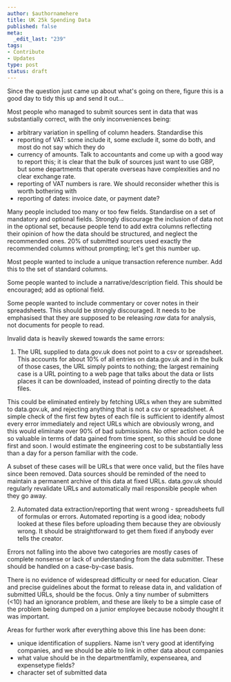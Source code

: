 ```yaml
--- 
author: $authornamehere
title: UK 25k Spending Data
published: false
meta: 
  _edit_last: "239"
tags: 
- Contribute
- Updates
type: post
status: draft
---
```

Since the question just came up about what's going on there, figure
this is a good day to tidy this up and send it out...


Most people who managed to submit sources sent in data that was
substantially correct, with the only inconveniences being:

 - arbitrary variation in spelling of column headers. Standardise this
 - reporting of VAT: some include it, some exclude it, some do both, and most do not say which they do
 - currency of amounts. Talk to accountants and come up with a good
 way to report this; it is clear that the bulk of sources just want to
 use GBP, but some departments that operate overseas have complexities
 and no clear exchange rate.
 - reporting of VAT numbers is rare. We should reconsider whether this
 is worth bothering with
 - reporting of dates: invoice date, or payment date?

Many people included too many or too few fields. Standardise on a set
of mandatory and optional fields. Strongly discourage the inclusion of
data not in the optional set, because people tend to add extra columns
reflecting their opinion of how the data should be structured, and
neglect the recommended ones. 20% of submitted sources used exactly
the recommended columns without prompting; let's get this number up.

Most people wanted to include a unique transaction reference
number. Add this to the set of standard columns.

Some people wanted to include a narrative/description field. This
should be encouraged; add as optional field.

Some people wanted to include commentary or cover notes in their
spreadsheets. This should be strongly discouraged. It needs to be
emphasised that they are supposed to be releasing *raw* data for
analysis, not documents for people to read.

Invalid data is heavily skewed towards the same errors:

1. The URL supplied to data.gov.uk does not point to a csv or
spreadsheet. This accounts for about 10% of all entries on data.gov.uk
and in the bulk of those cases, the URL simply points to nothing; the
largest remaining case is a URL pointing to a web page that talks
about the data or lists places it can be downloaded, instead of
pointing directly to the data files.

This could be eliminated entirely by fetching URLs when they are
submitted to data.gov.uk, and rejecting anything that is not a csv or
spreadsheet. A simple check of the first few bytes of each file is
sufficient to identify almost every error immediately and reject URLs
which are obviously wrong, and this would eliminate over 90% of bad
submissions. No other action could be so valuable in terms of data
gained from time spent, so this should be done first and soon. I would
estimate the engineering cost to be substantially less than a day for
a person familiar with the code.

A subset of these cases will be URLs that were once valid, but the
files have since been removed. Data sources should be reminded of the
need to maintain a permanent archive of this data at fixed
URLs. data.gov.uk should regularly revalidate URLs and automatically
mail responsible people when they go away.

2. Automated data extraction/reporting that went wrong - spreadsheets
full of formulas or errors. Automated reporting is a good idea; nobody
looked at these files before uploading them because they are obviously
wrong. It should be straightforward to get them fixed if anybody ever
tells the creator.

Errors not falling into the above two categories are mostly cases of
complete nonsense or lack of understanding from the data
submitter. These should be handled on a case-by-case basis.

There is no evidence of widespread difficulty or need for
education. Clear and precise guidelines about the format to release
data in, and validation of submitted URLs, should be the focus. Only a
tiny number of submitters (<10) had an ignorance problem, and these
are likely to be a simple case of the problem being dumped on a junior
employee because nobody thought it was important.

Areas for further work after everything above this line has been done:

 - unique identification of suppliers. Name isn't very good at
 identifying companies, and we should be able to link in other data
 about companies
 - what value should be in the departmentfamily, expensearea, and expensetype fields?
 - character set of submitted data
